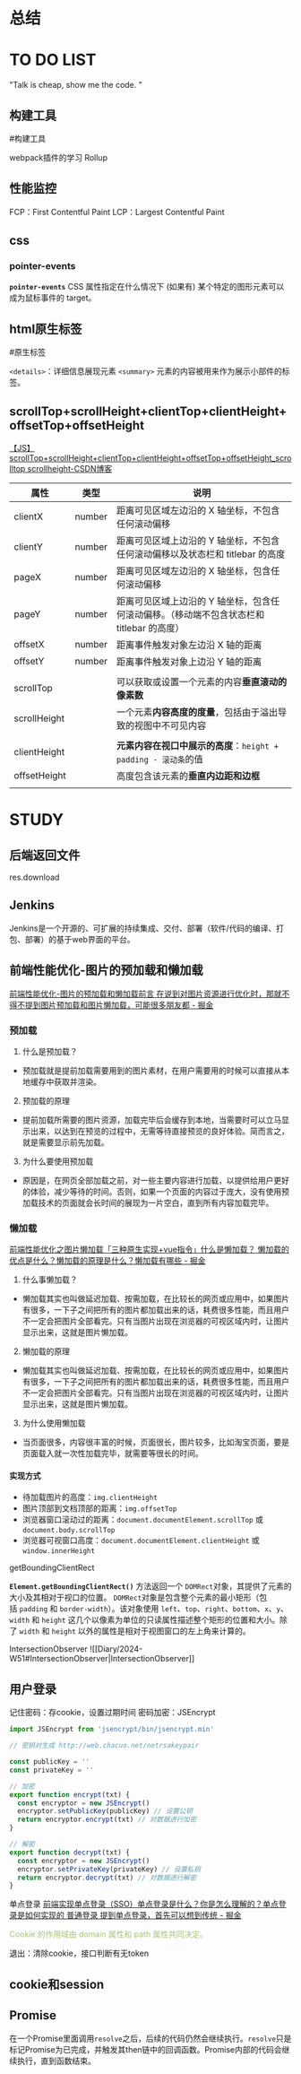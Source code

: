 # 总结







# TO DO LIST
"Talk is cheap, show me the code. "


## 构建工具
#构建工具 

webpack插件的学习
Rollup 

## 性能监控
FCP：First Contentful Paint
LCP：Largest Contentful Paint
## css
### pointer-events
**`pointer-events`** CSS 属性指定在什么情况下 (如果有) 某个特定的图形元素可以成为鼠标事件的 target。

## html原生标签
#原生标签

`<details>`：详细信息展现元素
`<summary>` 元素的内容被用来作为展示小部件的标签。

## scrollTop+scrollHeight+clientTop+clientHeight+offsetTop+offsetHeight
[【JS】scrollTop+scrollHeight+clientTop+clientHeight+offsetTop+offsetHeight\_scrolltop scrollheight-CSDN博客](https://blog.csdn.net/cannotbecounted/article/details/134284477)

| 属性           | 类型     | 说明                                                  |
| ------------ | ------ | --------------------------------------------------- |
| clientX      | number | 距离可见区域左边沿的 X 轴坐标，不包含任何滚动偏移                          |
| clientY      | number | 距离可见区域上边沿的 Y 轴坐标，不包含任何滚动偏移以及状态栏和 titlebar 的高度       |
| pageX        | number | 距离可见区域左边沿的 X 轴坐标，包含任何滚动偏移                           |
| pageY        | number | 距离可见区域上边沿的 Y 轴坐标，包含任何滚动偏移。（移动端不包含状态栏和 titlebar 的高度） |
| offsetX      | number | 距离事件触发对象左边沿 X 轴的距离                                  |
| offsetY      | number | 距离事件触发对象上边沿 Y 轴的距离                                  |
|              |        |                                                     |
| scrollTop    |        | 可以获取或设置一个元素的内容**垂直滚动的像素数**                          |
| scrollHeight |        | 一个元素**内容高度的度量**，包括由于溢出导致的视图中不可见内容                   |
|              |        |                                                     |
| clientHeight |        | **元素内容在视口中展示的高度**：`height + padding - 滚动条`的值        |
| offsetHeight |        | 高度包含该元素的**垂直内边距和边框**                                |
|              |        |                                                     |

# STUDY

## 后端返回文件

res.download

## Jenkins

Jenkins是一个开源的、可扩展的持续集成、交付、部署（软件/代码的编译、打包、部署）的基于web界面的平台。

## 前端性能优化-图片的预加载和懒加载
[前端性能优化-图片的预加载和懒加载前言 在说到对图片资源进行优化时，那就不得不提到图片预加载和图片懒加载，可能很多朋友都 - 掘金](https://juejin.cn/post/7406279925119303714?searchId=202502181649033C1F44B32E0BBC0432A4)

### 预加载


1. 什么是预加载？

- 预加载就是提前加载需要用到的图片素材，在用户需要用的时候可以直接从本地缓存中获取并渲染。

2. 预加载的原理

- 提前加载所需要的图片资源，加载完毕后会缓存到本地，当需要时可以立马显示出来，以达到在预览的过程中，无需等待直接预览的良好体验。简而言之，就是需要显示前先加载。

3. 为什么要使用预加载

- 原因是，在网页全部加载之前，对一些主要内容进行加载，以提供给用户更好的体验，减少等待的时间。否则，如果一个页面的内容过于庞大，没有使用预加载技术的页面就会长时间的展现为一片空白，直到所有内容加载完毕。

### 懒加载
[前端性能优化之图片懒加载「三种原生实现+vue指令」什么是懒加载？ 懒加载的优点是什么？懒加载的原理是什么？懒加载有哪些 - 掘金](https://juejin.cn/post/7270792006522257445?searchId=202502181649033C1F44B32E0BBC0432A4)

1. 什么事懒加载？

- 懒加载其实也叫做延迟加载、按需加载，在比较长的网页或应用中，如果图片有很多，一下子之间把所有的图片都加载出来的话，耗费很多性能，而且用户不一定会把图片全部看完。只有当图片出现在浏览器的可视区域内时，让图片显示出来，这就是图片懒加载。

2. 懒加载的原理

- 懒加载其实也叫做延迟加载、按需加载，在比较长的网页或应用中，如果图片有很多，一下子之间把所有的图片都加载出来的话，耗费很多性能，而且用户不一定会把图片全部看完。只有当图片出现在浏览器的可视区域内时，让图片显示出来，这就是图片懒加载。

3. 为什么使用懒加载

- 当页面很多，内容很丰富的时候，页面很长，图片较多，比如淘宝页面，要是页面载入就一次性加载完毕，就需要等很长的时间。

#### 实现方式

- 待加载图片的高度：`img.clientHeight`
- 图片顶部到文档顶部的距离：`img.offsetTop`
- 浏览器窗口滚动过的距离：`document.documentElement.scrollTop` 或 `document.body.scrollTop`
- 浏览器可视窗口高度：`document.documentElement.clientHeight` 或 `window.innerHeight`

getBoundingClientRect

**`Element.getBoundingClientRect()`** 方法返回一个 `DOMRect`对象，其提供了元素的大小及其相对于视口的位置。
`DOMRect`对象是包含整个元素的最小矩形（包括 `padding` 和 `border-width`）。该对象使用 `left`、`top`、`right`、`bottom`、`x`、`y`、`width` 和 `height` 这几个以像素为单位的只读属性描述整个矩形的位置和大小。除了 `width` 和 `height` 以外的属性是相对于视图窗口的左上角来计算的。

IntersectionObserver
![[Diary/2024-W51#IntersectionObserver|IntersectionObserver]]

## 用户登录

记住密码：存cookie，设置过期时间
密码加密：JSEncrypt

```js
import JSEncrypt from 'jsencrypt/bin/jsencrypt.min'

// 密钥对生成 http://web.chacuo.net/netrsakeypair

const publicKey = ''
const privateKey = ''

// 加密
export function encrypt(txt) {
  const encryptor = new JSEncrypt()
  encryptor.setPublicKey(publicKey) // 设置公钥
  return encryptor.encrypt(txt) // 对数据进行加密
}

// 解密
export function decrypt(txt) {
  const encryptor = new JSEncrypt()
  encryptor.setPrivateKey(privateKey) // 设置私钥
  return encryptor.decrypt(txt) // 对数据进行解密
}
```

单点登录
[前端实现单点登录（SSO）单点登录是什么？你是怎么理解的？单点登录是如何实现的 普通登录 提到单点登录，首先可以想到传统 - 掘金](https://juejin.cn/post/7282692430117748755?searchId=202502181709240CBACB040CC304051CE1)

<font color=#a8c373>Cookie 的作用域由 domain 属性和 path 属性共同决定。</font>

退出：清除cookie，接口判断有无token
## cookie和session

## Promise

在一个Promise里面调用`resolve`之后，后续的代码仍然会继续执行。`resolve`只是标记Promise为已完成，并触发其then链中的回调函数。Promise内部的代码会继续执行，直到函数结束。



